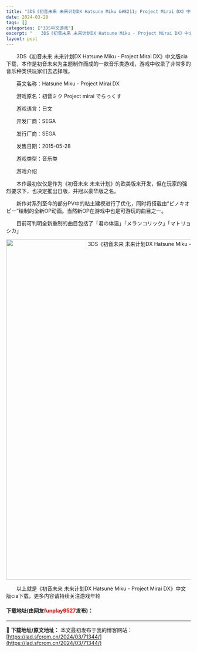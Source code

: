 ```yaml
---
title: "3DS《初音未来 未来计划DX Hatsune Miku &#8211; Project Mirai DX》中文版cia下载"
date: 2024-03-28
tags: []
categories: ["3DS中文游戏"]
excerpt: "　　3DS《初音未来 未来计划DX Hatsune Miku - Project Mirai DX》中文版cia下载，本作是初音未来为主题制作而成的一款音乐类游戏，游戏中收录了非常多的音乐种类供玩家们去选择哦。 　　英文名称：Hatsune Miku - Project Mirai DX 　　游戏原&hellip;"
layout: post
---
```


 <p>　　3DS《初音未来 未来计划DX Hatsune Miku - Project Mirai DX》中文版cia下载，本作是初音未来为主题制作而成的一款音乐类游戏，游戏中收录了非常多的音乐种类供玩家们去选择哦。</p> <p>　　英文名称：Hatsune Miku - Project Mirai DX</p> <p>　　游戏原名：初音ミク Project mirai でらっくす</p> <p>　　游戏语言：日文</p> <p>　　开发厂商：SEGA</p> <p>　　发行厂商：SEGA</p> <p>　　发售日期：2015-05-28</p> <p>　　游戏类型：音乐类</p> <p>　　游戏介绍</p> <p>　　本作最初仅仅是作为《初音未来 未来计划》的欧美版来开发，但在玩家的强烈要求下，也决定推出日版，并冠以豪华版之名。</p> <p>　　新作对系列至今的部分PV中的粘土建模进行了优化，同时将搭载由&ldquo;ピノキオピー&rdquo;绘制的全新OP动画。当然新OP在游戏中也是可游玩的曲目之一。</p> <p>　　目前可判明全新重制的曲目包括了「君の体温」「メランコリック」「マトリョシカ」</p> <p align="center"><img align="" border="0" src="https://lad.sfcrom.cn/wp-content/uploads/2024/03/20240328_66054a016219a.jpg" width="925" alt="3DS《初音未来 未来计划DX Hatsune Miku - Project Mirai DX》中文版cia下载" /></p> <p>　　以上就是《初音未来 未来计划DX Hatsune Miku - Project Mirai DX》中文版cia下载，更多内容请持续关注游戏年轮</p> <p><h4>下载地址(由网友<font color="red">funplay9527</font>发布)：</h4></p> 

---
📖 **下载地址/原文地址：** 本文最初发布于我的博客网站：[https://lad.sfcrom.cn/2024/03/71344/](https://lad.sfcrom.cn/2024/03/71344/)
